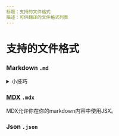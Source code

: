```yaml
---
标题：支持的文件格式
描述：可供翻译的文件格式列表
---
```


# 支持的文件格式

### Markdown `.md`

<details><summary>小技巧</summary><div>

长句子，比如一部没有任何换行的小说，很难分割成单独的翻译，可能会导致错误。如果您的文本包含大约80,000个连续字符（使用gpt-3.5时）而没有换行，请检查您的文本校对。

#### 示例

**✅️ 友好格式** (有换行)

```md filename="sample.md"
这是一个样本小说。

从前有一次...
```

**⚠️ 不友好格式**

```md filename="sample.md"
这是一个样本小说。
从前有一次...
从前有一次...
```

可以在[OpenAI官方工具](https://platform.openai.com/tokenizer)上测量令牌的数量。

</div></details>

### [MDX](https://mdxjs.com/) `.mdx`

MDX允许你在你的markdown内容中使用JSX。


### Json `.json`